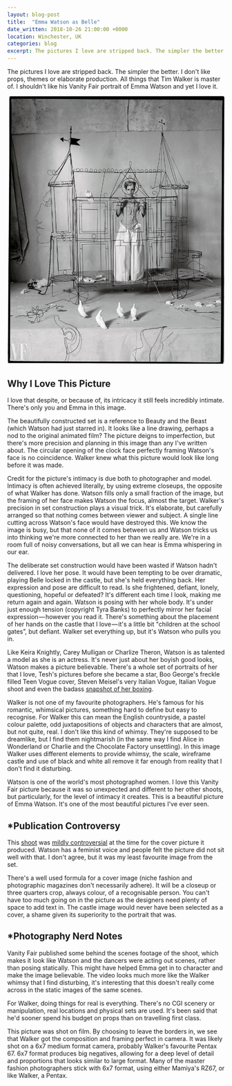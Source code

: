 ```yaml
---
layout: blog-post
title:  "Emma Watson as Belle"
date_written: 2018-10-26 21:00:00 +0000
location: Winchester, UK
categories: blog
excerpt: The pictures I love are stripped back. The simpler the better. I don't like props, themes or elaborate production. All things that Tim Walker is master of. I shouldn't like his Vanity Fair portrait of Emma Watson and yet I love it.
---
```

The pictures I love are stripped back. The simpler the better. I don't like props, themes or elaborate production. All things that Tim Walker is master of. I shouldn't like his Vanity Fair portrait of Emma Watson and yet I love it.

![Photographer: Tim Walker, Model: Emma Watson.](/images/blog/why-i-love-this-picture/emma-watson-tim-walker-1.jpg "Photographer: Tim Walker, Model: Emma Watson.")

## Why I Love This Picture
I love that despite, or because of, its intricacy it still feels incredibly intimate. There's only you and Emma in this image.

The beautifully constructed set is a reference to Beauty and the Beast (which Watson had just starred in). It looks like a line drawing, perhaps a nod to the original animated film? The picture deigns to imperfection, but there's more precision and planning in this image than any I've written about. The circular opening of the clock face perfectly framing Watson's face is no coincidence. Walker knew what this picture would look like long before it was made.

Credit for the picture's intimacy is due both to photographer and model. Intimacy is often achieved literally, by using extreme closeups, the opposite of what Walker has done. Watson fills only a small fraction of the image, but the framing of her face makes Watson the focus, almost the target. Walker's precision in set construction plays a visual trick. It's elaborate, but carefully arranged so that nothing comes between viewer and subject. A single line cutting across Watson's face would have destroyed this. We know the image is busy, but that none of it comes between us and Watson tricks us into thinking we're more connected to her than we really are. We're in a room full of noisy conversations, but all we can hear is Emma whispering in our ear.

The deliberate set construction would have been wasted if Watson hadn't delivered. I love her pose. It would have been tempting to be over dramatic, playing Belle locked in the castle, but she's held everything back. Her expression and pose are difficult to read. Is she frightened, defiant, lonely, questioning, hopeful or defeated? It's different each time I look, making me return again and again. Watson is posing with her whole body. It's under just enough tension (copyright Tyra Banks) to perfectly mirror her facial expression — however you read it. There's something about the placement of her hands on the castle that I love — it's a little bit "children at the school gates”, but defiant. Walker set everything up, but it's Watson who pulls you in.

Like Keira Knightly, Carey Mulligan or Charlize Theron, Watson is as talented a model as she is an actress. It's never just about her boyish good looks, Watson makes a picture believable. There's a whole set of portraits of her that I love, Tesh's pictures before she became a star, Boo George's freckle filled Teen Vogue cover, Steven Meisel's very Italian Vogue, Italian Vogue shoot and even the badass [snapshot of her boxing](https://www.instagram.com/p/BK8ziEXgAqH/).

Walker is not one of my favourite photographers. He's famous for his romantic, whimsical pictures, something hard to define but easy to recognise. For Walker this can mean the English countryside, a pastel colour palette, odd juxtapositions of objects and characters that are almost, but not quite, real. I don't like this kind of whimsy. They're supposed to be dreamlike, but I find them nightmarish (in the same way I find Alice in Wonderland or Charlie and the Chocolate Factory unsettling). In this image Walker uses different elements to provide whimsy, the scale, wireframe castle and use of black and white all remove it far enough from reality that I don't find it disturbing.

Watson is one of the world's most photographed women. I love this Vanity Fair picture because it was so unexpected and different to her other shoots, but particularly, for the level of intimacy it creates. This is a beautiful picture of Emma Watson. It's one of the most beautiful pictures I've ever seen.

## \*Publication Controversy
This [shoot](https://www.vanityfair.com/hollywood/photos/2017/02/emma-watson-cover-shoot#1) was [mildly controversial](https://www.theguardian.com/world/shortcuts/2017/mar/06/emma-watson-vanity-fair-photoshoot-feminist) at the time for the cover picture it produced. Watson has a feminist voice and people felt the picture did not sit well with that. I don't agree, but it was my least favourite image from the set.

There's a well used formula for a cover image (niche fashion and photographic magazines don't necessarily adhere). It will be a closeup or three quarters crop, always colour, of a recognisable person. You can't have too much going on in the picture as the designers need plenty of space to add text in. The castle image would never have been selected as a cover, a shame given its superiority to the portrait that was.

## \*Photography Nerd Notes
Vanity Fair published some behind the scenes footage of the shoot, which makes it look like Watson and the dancers were acting out scenes, rather than posing statically. This might have helped Emma get in to character and make the image believable. The video looks much more like the Walker whimsy that I find disturbing, it's interesting that this doesn't really come across in the static images of the same scenes.

For Walker, doing things for real is everything. There's no CGI scenery or manipulation, real locations and physical sets are used. It's been said that he'd sooner spend his budget on props than on travelling first class.

This picture was shot on film. By choosing to leave the borders in, we see that Walker got the composition and framing perfect in camera. It was likely shot on a 6x7 medium format camera, probably Walker's favourite Pentax 67. 6x7 format produces big negatives, allowing for a deep level of detail and proportions that looks similar to large format. Many of the master fashion photographers stick with 6x7 format, using either Mamiya's RZ67, or like Walker, a Pentax.
